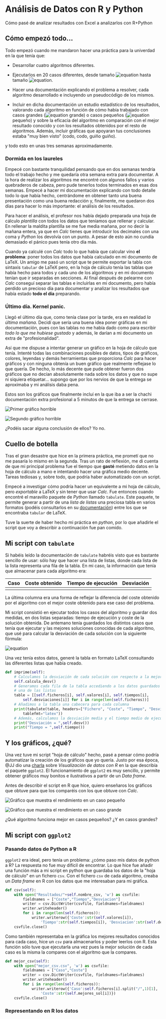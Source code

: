 # Análisis de Datos con R y Python
Cómo pasé de analizar resultados con Excel a analizarlos con R+Python

## Cómo empezó todo...

Todo empezó cuando me mandaron hacer una práctica para la univerdad en la que tenía que:

* Desarrollar cuatro algoritmos diferentes.

* Ejecutarlos en 20 casos diferentes, desde tamaño ![equation](http://mathurl.com/hjmwklo.png) hasta tamaño ![equation](http://mathurl.com/z55kw74.png).

* Hacer una documentación explicando el problema a resolver, cada algoritmo desarrollado e incluyendo un pseudocódigo de los mismos.

* Incluir en dicha documentación un estudio estadístico de los resultados, valorando cada algoritmo en función de cómo había trabajado con casos grandes (![equation](http://mathurl.com/2wdwb4o.png) grande) o casos pequeños (![equation](http://mathurl.com/2wdwb4o.png) pequeño) y sobre la eficacia del algoritmo en comparación con el mejor resultado conocido y con los resultados obtenidos por el resto de algoritmos. Además, incluir gráficas que apoyaran tus conclusiones estaba "muy bien visto" (codo, codo, guiño guiño).

y todo esto en unas tres semanas aproximadamente.

### Dormida en los laureles

Empecé con bastante tranquilidad pensando que en dos semanas tendría todo el trabajo hecho y me quedaría otra semana extra para documentar. A la hora de realizar los algoritmos me encontré con algunos fallos y varios quebraderos de cabeza, pero pude tenerlos todos terminados en esas dos semanas. Empecé a hacer mi documentación explicando con todo detalle todo lo que había hecho, centrándome en obtener tanto una buena presentación como una buena redacción y, finalmente, me quedaron dos días para hacer lo más importante: el análisis de los resultados. 

Para hacer el análisis, el profesor nos había dejado preparada una hoja de cálculo _plantilla_ con todos los datos que teníamos que rellenar y calcular. En rellenar la maldita plantilla se me fue media mañana, por no decir la mañana entera, ya que en _Calc_ tienes que introducir los decimales con una coma y _Python_ los devolvía con un punto. A pesar de esto aún no cundía demasiado el pánico pues tenía otro día más. 

Cuando ya calculé con _Calc_ todo lo que había que calcular vino __el problema__: poner todos los datos que había calculado en mi documento de LaTeX. Un amigo me pasó un script que te permite exportar la tabla con sintaxis `tabular` de LaTeX pero, en la hoja de cálculo tenía las tablas que había hecho para todos y cada uno de los algoritmos y en mi documento tenían que ir separadas en secciones. Al final después de pelearme con _Calc_ conseguí separar las tablas e incluirlas en mi documento, pero había perdido un precioso día para documentar y analizar los resultados que había estado __todo el día__ preparando.

### Último día. Kernel panic.

Llegó el último día que, como tenía clase por la tarde, era en realidad _la última mañana_. Decidí que sería una buena idea poner gráficas en mi documentación, pues con las tablas no me había dado como para escribir _todo lo que me hubiese gustado_ y además, le darían a mi documento un extra de "profesionalidad". 

Así que me dispuse a intentar generar un gráfico en la hoja de cálculo que tenía. Intenté todas las combinaciones posibles de datos, tipos de gráficos, colores, leyendas y demás herramientas que proporciona _Calc_ para hacer gráficos y con ninguna obtenía un buen gráfico que realmente reflejase lo que quería. De hecho, lo más decente que pude obtener fueron dos gráficos que no decían absolutamente nada sobre los datos y que no supe ni siquiera etiquetar... supongo que por los nervios de que la entrega se aproximaba y mi análisis daba pena.

Estos son los gráficos que finalmente incluí en la que iba a ser la chachi documentación extra profesional a 5 minutos de que la entrega se cerrase.

![Primer gráfico horrible](img/calc1.png "Primer gráfico horrible")

![Segundo gráfico horrible](img/calc2.png "Segundo gráfico horrible")

¿Podéis sacar alguna conclusión de ellos? Yo no.

## Cuello de botella

Tras el gran desastre que hice en la primera práctica, me prometí que no me pasaría lo mismo en la segunda. Tras un rato de reflexión, me di cuenta de que mi principal problema fue el tiempo que __gasté__ metiendo datos en la hoja de cálculo a mano e intentando hacer una gráfica medio decente. Tareas tediosas y, sobre todo, que podría haber automatizado con un script. 

Empecé a investigar cómo podría hacer un equivalente a mi hoja de cálculo, pero _exportable_ a LaTeX y sin tener que usar _Calc_. Fue entonces cuando encontré el maravillo paquete de _Python_ llamado `tabulate`. Este paquete, te permite generar a partir de una _lista de listas_ una preciosa tabla en varios formatos (podéis consultarlos en su [documentación](https://pypi.python.org/pypi/tabulate)) entre los que se encontraba `tabular` de LaTeX. 

Tuve la suerte de haber hecho mi práctica en _python_, por lo que añadirle el script que voy a describir a continuación fue pan comido. 

## Mi script con `tabulate`

Si habéis leído la documentación de `tabulate` habréis visto que es bastante sencillo de usar: sólo hay que hacer una lista de listas, donde cada lista de la lista representa una fila de la tabla. En mi caso, la información que tenía que almacenar para cada algoritmo era: 

| Caso | Coste obtenido | Tiempo de ejecución | Desviación |
|:----:|:--------------:|:-------------------:|:----------:|
|      |                |                     |            |

La última columna era una forma de reflejar la diferencia del coste obtenido por el algoritmo con el mejor coste obtenido para ese caso del problema.

Mi script consistió en ejecutar todos los casos del algoritmo y guardar dos medidas, en dos listas separadas: tiempo de ejecución y coste de la solución obtenida. De antemano tenía guardados los distintos casos que tenía que ejecutar y las mejores soluciones conocidas de cada algoritmo, que usé para calcular la desviación de cada solución con la siguiente fórmula:

![equation](http://mathurl.com/zzpvyzc.png)

Una vez tenía estos datos, generé la tabla en formato LaTeX consultando las diferentes listas que había creado. 

```python
def imprime(self):
    # Calculamos la desviación de cada solución con respecto a la mejor
    self.calcula_desv()
    # Generamos cada fila de la tabla accediendo a los datos guardados en cada
    # una de las listas 
    table = [[self.ficheros[i], self.valores[i], self.tiempos[i], 
        self.desviaciones[i]] for i in range(len(self.ficheros))]
    # Añadimos a la tabla una cabecera para cada columna
    print(tabulate(table, headers=["Fichero", "Coste", "Tiempo", "Desviación"], 
        tablefmt="latex"))
    # Además, calculamos la desviación media y el tiempo medio de ejecución
    print("Desviación = ",self.desv())
    print("Tiempo = ",self.tiempo())
```

## Y los gráficos, ¿qué?

Una vez tuve mi script "hoja de cálculo" hecho, pasé a pensar cómo podría automatizar la creación de los gráficos que yo quería. Justo por esa época, @JJ dio una [charla](http://jj.github.io/data-vis/#/) sobre _Visualización de datos con R_ en la que describía el paquete `ggplot2`. El funcionamiento de `ggplot2` es muy sencillo, y permite obtener gráficos muy bonitos e ilustrativos a partir de un _Data frame_. 

Antes de describir el script en R que hice, quiero enseñaros los gráficos que obtuve para que los comparéis con los que obtuve con _Calc_.

![Gráfico que muestra el rendimiento en un caso pequeño](img/chrp1.png "Gráfico que muestra el rendimiento en un caso pequeño")

![Gráfico que muestra el rendimiento en un caso grande](img/taip1.png "Gráfico que muestra el rendimiento en un caso grande")

¿Qué algoritmo funciona mejor en casos pequeños? ¿Y en casos grandes? 

## Mi script con `ggplot2`

### Pasando datos de Python a R

`ggplot2` era ideal, pero tenía un problema: ¿cómo paso mis datos de python a R? La respuesta no fue muy difícil de encontrar. Lo que hice fue añadir una función más a mi script en python que guardaba los datos de la "hoja de cálculo" en un fichero `csv`. Con el fichero `csv` de cada algoritmo, creaba un _Data frame_ en R con los datos que me interesaban para mi gráfica.

```python 
def csv(self):
    with open("Resultados/"+self.nombre_csv, 'w') as csvfile:
        fieldnames = ["Coste","Tiempo","Desviacion"]
        writer = csv.DictWriter(csvfile, fieldnames=fieldnames)
        writer.writeheader()
        for i in range(len(self.ficheros)):
            writer.writerow({'Coste':str(self.valores[i]), 
                'Tiempo':str(self.tiempos[i]), 'Desviacion':str(self.desviaciones[i])})
    csvfile.close()
```
Como también representaba en la gráfica los mejores resultados conocidos para cada caso, hice un `csv` para almacenarlos y poder leerlos con R. Esta función sólo tuve que ejecutarla una vez pues la mejor solución de cada caso es la misma la compares con el algoritmo que la compares.

```python
def mejor_csv(self):
    with open("mejor_csv.csv", 'w') as csvfile:
        fieldnames = ["Caso","Coste"]
        writer = csv.DictWriter(csvfile, fieldnames=fieldnames)
        writer.writeheader()
        for i in range(len(self.ficheros)):
            writer.writerow({'Caso':self.ficheros[i].split("/",1)[1], 
                'Coste':str(self.mejores_sol[i])})
    csvfile.close()
```

### Representando en R los datos
